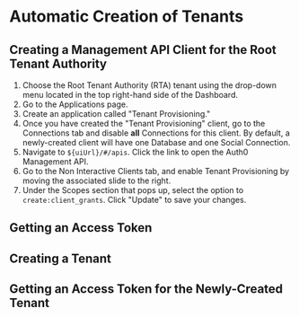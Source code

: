 # Automatic Creation of Tenants


## Creating a Management API Client for the Root Tenant Authority

1. Choose the Root Tenant Authority (RTA) tenant using the drop-down menu located in the top right-hand side of the Dashboard.
2. Go to the Applications page.
3. Create an application called "Tenant Provisioning."
4. Once you have created the "Tenant Provisioning" client, go to the Connections tab and disable **all** Connections for this client. By default, a newly-created client will have one Database and one Social Connection.
5. Navigate to `${uiUrl}/#/apis`. Click the link to open the Auth0 Management API.
6. Go to the Non Interactive Clients tab, and enable Tenant Provisioning by moving the associated slide to the right.
7. Under the Scopes section that pops up, select the option to `create:client_grants`. Click "Update" to save your changes.

## Getting an Access Token

## Creating a Tenant

## Getting an Access Token for the Newly-Created Tenant
